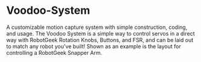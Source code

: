 # Voodoo-System
A customizable motion capture system with simple construction, coding, and usage.
The Voodoo System is a simple way to control servos in a direct way with RobotGeek Rotation Knobs, Buttons, and FSR, and can be laid out to match any robot you've built! Shown as an example is the layout for controlling a RobotGeek Snapper Arm.
